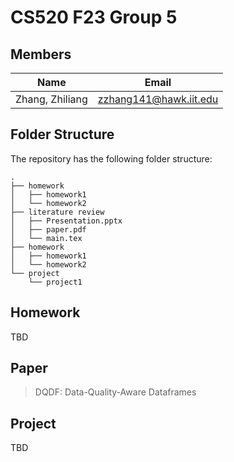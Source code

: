 # CS520 F23 Group 5

## Members

| Name            | Email                  |
|-----------------|------------------------|
| Zhang, Zhiliang | zzhang141@hawk.iit.edu |

## Folder Structure

The repository has the following folder structure:

```
.
├── homework
│   ├── homework1
│   └── homework2
├── literature review
│   ├── Presentation.pptx
│   ├── paper.pdf
│   └── main.tex
├── homework
│   ├── homework1
│   └── homework2
└── project
    └── project1
```

## Homework

TBD

## Paper

> DQDF: Data-Quality-Aware Dataframes

## Project

TBD
